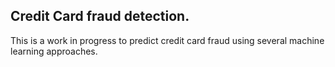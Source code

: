 
## Credit Card fraud detection.
This is a work in progress to predict credit card fraud using several machine learning approaches.
